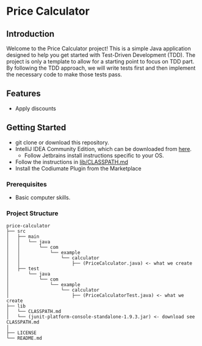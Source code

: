 # Price Calculator

## Introduction

Welcome to the Price Calculator project! This is a simple Java application designed to help you get started with Test-Driven Development (TDD). 
The project is only a template to allow for a starting point to focus on TDD part. 
By following the TDD approach, we will write tests first and then implement the necessary code to make those tests pass.

## Features

- Apply discounts

## Getting Started
- git clone or download this repository.   
- IntelliJ IDEA Community Edition, which can be downloaded from [here](https://www.jetbrains.com/idea/download/).
  - Follow Jetbrains install instructions specific to your OS. 
- Follow the instructions in [lib/CLASSPATH.md](lib/CLASSPATH.md)
- Install the Codiumate Plugin from the Marketplace
### Prerequisites

- Basic computer skills. 

### Project Structure
```
price-calculator
├── src
│   ├── main
│   │   └── java
│   │       └── com
│   │           └── example
│   │               └── calculator
│   │                   ├── (PriceCalculator.java) <- what we create
│   ├── test
│       └── java
│           └── com
│               └── example
│                   └── calculator
│                       ├── (PriceCalculatorTest.java) <- what we create
├── lib
│   └── CLASSPATH.md
│   └── (junit-platform-console-standalone-1.9.3.jar) <- download see CLASSPATH.md
│      
├── LICENSE
└── README.md
```


